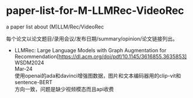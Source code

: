 # paper-list-for-M-LLMRec-VideoRec
a paper list about (M)LLM/Rec/VideoRec

每个论文以论文题目/录用会议/发布日期/summary/opinion/论文链接列出。

- LLMRec: Large Language Models with Graph Augmentation for Recommendation[https://dl.acm.org/doi/pdf/10.1145/3616855.3635853]
  WSDM2024  
  Mar-24  
  使用openai的ada和davinci增强图数据，图片和文本编码器用的clip-vit和sentence-BERT  
  方向一致，问题是缺少视频模态而且api收费  
